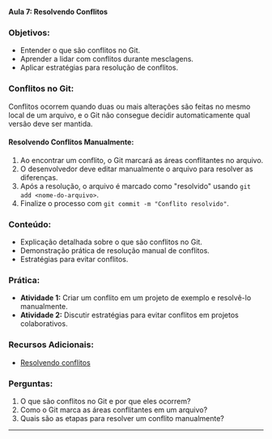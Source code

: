**Aula 7: Resolvendo Conflitos**

### Objetivos:

- Entender o que são conflitos no Git.
- Aprender a lidar com conflitos durante mesclagens.
- Aplicar estratégias para resolução de conflitos.

### Conflitos no Git:

Conflitos ocorrem quando duas ou mais alterações são feitas no mesmo local de um arquivo, e o Git não consegue decidir automaticamente qual versão deve ser mantida.

#### Resolvendo Conflitos Manualmente:

1. Ao encontrar um conflito, o Git marcará as áreas conflitantes no arquivo.
2. O desenvolvedor deve editar manualmente o arquivo para resolver as diferenças.
3. Após a resolução, o arquivo é marcado como "resolvido" usando `git add <nome-do-arquivo>`.
4. Finalize o processo com `git commit -m "Conflito resolvido"`.

### Conteúdo:

- Explicação detalhada sobre o que são conflitos no Git.
- Demonstração prática de resolução manual de conflitos.
- Estratégias para evitar conflitos.

### Prática:

- **Atividade 1:** Criar um conflito em um projeto de exemplo e resolvê-lo manualmente.
- **Atividade 2:** Discutir estratégias para evitar conflitos em projetos colaborativos.

### Recursos Adicionais:

- [Resolvendo conflitos](https://docs.github.com/pt/get-started/using-git/resolving-merge-conflicts)

### Perguntas:

1. O que são conflitos no Git e por que eles ocorrem?
2. Como o Git marca as áreas conflitantes em um arquivo?
3. Quais são as etapas para resolver um conflito manualmente?

---
